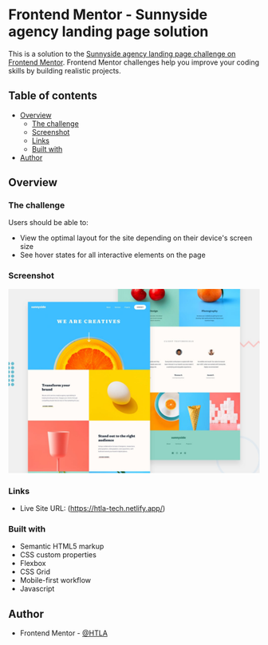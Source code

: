 # Frontend Mentor - Sunnyside agency landing page solution

This is a solution to the [Sunnyside agency landing page challenge on Frontend Mentor](https://www.frontendmentor.io/challenges/sunnyside-agency-landing-page-7yVs3B6ef). Frontend Mentor challenges help you improve your coding skills by building realistic projects.

## Table of contents

- [Overview](#overview)
  - [The challenge](#the-challenge)
  - [Screenshot](#screenshot)
  - [Links](#links)
  - [Built with](#built-with)
- [Author](#author)

## Overview

### The challenge

Users should be able to:

- View the optimal layout for the site depending on their device's screen size
- See hover states for all interactive elements on the page

### Screenshot

![](desktop-preview.jpg)


### Links

<!-- - Solution URL: (https://your-solution-url.com) -->
- Live Site URL: (https://htla-tech.netlify.app/)

### Built with

- Semantic HTML5 markup
- CSS custom properties
- Flexbox
- CSS Grid
- Mobile-first workflow
- Javascript

## Author

- Frontend Mentor - [@HTLA](https://www.frontendmentor.io/profile/htla380)
